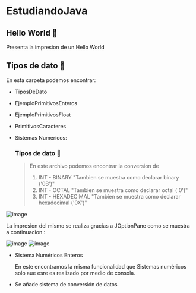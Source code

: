 # EstudiandoJava

## Hello World 📂
Presenta la impresion de un Hello World

## Tipos de dato 📂


En esta carpeta podemos encontrar:
- TiposDeDato
- EjemploPrimitivosEnteros
-  EjemploPrimitivosFloat
-   PrimitivosCaracteres
- Sistemas Numericos:

  ### Tipos de dato 📑

  >
  >En este archivo podemos encontrar la conversion de
  >1. INT - BINARY  "Tambien se muestra como declarar binary  ('0B')"  
  >2. INT - OCTAL  "Tambien se muestra como declarar octal  ('0')"
  >3. INT - HEXADECIMAL "Tambien se muestra como declarar hexadecimal  ('0X')"
     
 ![image](https://github.com/SantiagoBaquero/EstudiandoJava/assets/102531445/63837d08-59b7-43ac-9f44-ff59dc211512)


La impresion del mismo se realiza gracias a JOptionPane como se muestra a continuacion :


![image](https://github.com/SantiagoBaquero/EstudiandoJava/assets/102531445/b34eae53-d2fa-47e7-8a93-0e146db347bf)     ![image](https://github.com/SantiagoBaquero/EstudiandoJava/assets/102531445/74701a39-5f3d-4ab4-9dfe-2459e039817a)


- Sistema Numéricos Enteros


  En este encontramos la misma funcionalidad que Sistemas numéricos solo aue esre es realizado por medio de consola.

- Se añade sistema de conversión de datos
